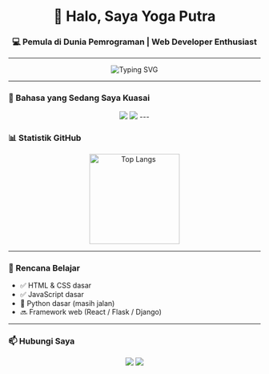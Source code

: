 <!-- Header -->
<h1 align="center">👋 Halo, Saya Yoga Putra</h1>
<h3 align="center">💻 Pemula di Dunia Pemrograman | Web Developer Enthusiast</h3>

---

<!-- Banner animasi -->
<p align="center">
  <img src="https://readme-typing-svg.demolab.com?font=Fira+Code&size=22&pause=1200&color=36BCF7&center=true&vCenter=true&width=600&lines=Selamat+Datang;Salken+aku+Yoga+Putra;Enjoy!!" alt="Typing SVG" />
</p>

---

### 🚀 Bahasa yang Sedang Saya Kuasai
<p align="center">
  <img src="https://img.shields.io/badge/JavaScript-F7DF1E?style=for-the-badge&logo=javascript&logoColor=black"/>
  <img src="https://img.shields.io/badge/Python-3776AB?style=for-the-badge&logo=python&logoColor=white"/>
---

### 📊 Statistik GitHub
<p align="center">
  <img src="https://github-readme-stats.vercel.app/api/top-langs/?username=osengsu&layout=compact&theme=tokyonight&hide_border=true" alt="Top Langs" height="180"/>
</p>

---
### 🎯 Rencana Belajar
- ✅ HTML & CSS dasar  
- ✅ JavaScript dasar  
- 🔄 Python dasar (masih jalan)  
- 🔜 Framework web (React / Flask / Django)  

---

### 📫 Hubungi Saya
<p align="center">
  <a href="mailto:yogamc291@email.com"><img src="https://img.shields.io/badge/Gmail-D14836?style=for-the-badge&logo=gmail&logoColor=white"/></a>
  <a href="https://osengsu.github.io/yosite/porto.html"><img src="https://img.shields.io/badge/Portfolio-24292e?style=for-the-badge&logo=githubpages&logoColor=white"/></a>
</p>
